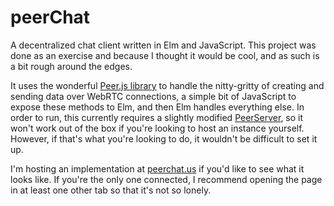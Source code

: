 # peerChat
A decentralized chat client written in Elm and JavaScript. This project was done
as an exercise and because I thought it would be cool, and as such is a bit
rough around the edges.

It uses the wonderful [Peer.js library](peerjs.com) to handle the nitty-gritty
of creating and sending data over WebRTC connections, a simple bit of JavaScript
to expose these methods to Elm, and then Elm handles everything else. In order
to run, this currently requires a slightly modified 
[PeerServer](https://github.com/peers/peerjs-server), so it won't work out of
the box if you're looking to host an instance yourself. However, if that's what
you're looking to do, it wouldn't be difficult to set it up.

I'm hosting an implementation at [peerchat.us](http://peerchat.us) if you'd like
to see what it looks like. If you're the only one connected, I recommend opening
the page in at least one other tab so that it's not so lonely.
